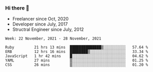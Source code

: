 ### Hi there 👋

- Freelancer since Oct, 2020
- Developer since July, 2017
- Structral Engineer since July, 2012

<!--START_SECTION:waka-->
```text
Week: 22 November, 2021 - 28 November, 2021

Ruby         21 hrs 13 mins  ██████████████▒░░░░░░░░░░   57.64 % 
ERB          12 hrs 16 mins  ████████▒░░░░░░░░░░░░░░░░   33.34 % 
JavaScript   1 hr 42 mins    █░░░░░░░░░░░░░░░░░░░░░░░░   04.62 % 
YAML         27 mins         ▒░░░░░░░░░░░░░░░░░░░░░░░░   01.25 % 
CSS          26 mins         ▒░░░░░░░░░░░░░░░░░░░░░░░░   01.20 % 
```
<!--END_SECTION:waka-->
